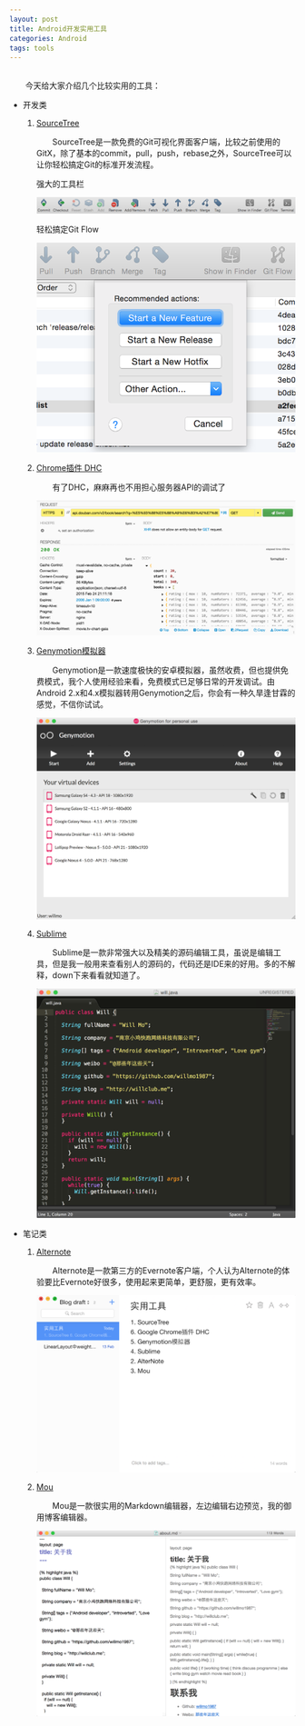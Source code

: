 ```yaml
---
layout: post
title: Android开发实用工具
categories: Android
tags: tools
---
```

<br>
&emsp;&emsp;今天给大家介绍几个比较实用的工具：

* 开发类

  1. [SourceTree](http://www.sourcetreeapp.com/)
  
      &emsp;&emsp;SourceTree是一款免费的Git可视化界面客户端，比较之前使用的GitX，除了基本的commit，pull，push，rebase之外，SourceTree可以让你轻松搞定Git的标准开发流程。
  
      强大的工具栏
  
      ![SourceTree工具栏](/images/sourcetree-tools.png)
  
      轻松搞定Git Flow
  
      ![SourceTree的Git Flow](/images/sourcetree-git-flow.png)  

  2. [Chrome插件 DHC](https://chrome.google.com/webstore/search/DHC?utm_source=chrome-ntp-icon)
  
      &emsp;&emsp;有了DHC，麻麻再也不用担心服务器API的调试了
  
      ![Chrome DHC](/images/chrome-dhc.png)
  
  3. [Genymotion模拟器](http://www.genymotion.net/)

      &emsp;&emsp;Genymotion是一款速度极快的安卓模拟器，虽然收费，但也提供免费模式，我个人使用经验来看，免费模式已足够日常的开发调试。由Android 2.x和4.x模拟器转用Genymotion之后，你会有一种久旱逢甘霖的感觉，不信你试试。
  
      ![Genymotion模拟器](/images/genymotion-emulator.png)
  
  4. [Sublime](http://www.sublimetext.com/)

      &emsp;&emsp;Sublime是一款非常强大以及精美的源码编辑工具，虽说是编辑工具，但是我一般用来查看别人的源码的，代码还是IDE来的好用。多的不解释，down下来看看就知道了。
  
      ![Sublime](/images/sublime.png)
  
* 笔记类
  
  1. [Alternote](http://alternoteapp.com/)

      &emsp;&emsp;Alternote是一款第三方的Evernote客户端，个人认为Alternote的体验要比Evernote好很多，使用起来更简单，更舒服，更有效率。
  
      ![Alternote](/images/alternote.png)
  
  2. [Mou](http://25.io/mou/)

      &emsp;&emsp;Mou是一款很实用的Markdown编辑器，左边编辑右边预览，我的御用博客编辑器。
  
      ![Mou](/images/mou.png)
 
 
  
  
  
  
  



